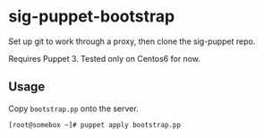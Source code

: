# sig-puppet-bootstrap

Set up git to work through a proxy, then clone the sig-puppet repo.

Requires Puppet 3. Tested only on Centos6 for now.

## Usage

Copy `bootstrap.pp` onto the server.

```bash
[root@somebox ~]# puppet apply bootstrap.pp
```
